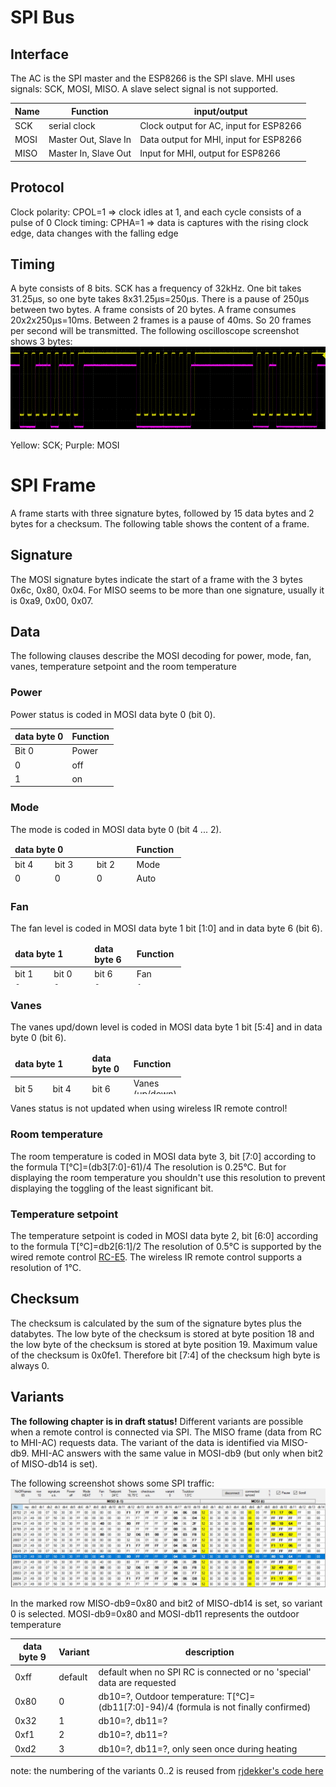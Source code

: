 # SPI Bus
## Interface
The AC is the SPI master and the ESP8266 is the SPI slave. MHI uses signals: SCK, MOSI, MISO.  A slave select signal is not supported.

Name | Function |input/output
------------ | ------------- |--------------
SCK | serial clock | Clock output for AC, input for ESP8266
MOSI | Master Out, Slave In | Data output for MHI, input for ESP8266
MISO | Master In, Slave Out | Input for MHI, output for ESP8266

## Protocol
Clock polarity: CPOL=1 => clock idles at 1, and each cycle consists of a pulse of 0
Clock timing: CPHA=1 => data is captures with the rising clock edge, data changes with the falling edge
## Timing
A byte consists of 8 bits. SCK has a frequency of 32kHz. One bit takes 31.25µs, so one byte takes 8x31.25µs=250µs. There is a pause of 250µs between two bytes.
A frame consists of 20 bytes. A frame consumes 20x2x250µs=10ms. Between 2 frames is a pause of 40ms. So 20 frames per second will be transmitted. The following oscilloscope screenshot shows 3 bytes:
![SPI timing](/images/ScreenImg-11-cut.png)

Yellow: SCK; Purple: MOSI
# SPI Frame
A frame starts with three signature bytes, followed by 15 data bytes and 2 bytes for a checksum. The following table shows the content of a frame.
## Signature
The MOSI signature bytes indicate the start of a frame with the 3 bytes 0x6c, 0x80, 0x04.
For MISO seems to be more than one signature, usually it is 0xa9, 0x00, 0x07.

## Data
The following clauses describe the MOSI decoding for power, mode, fan, vanes, temperature setpoint and the room temperature
### Power
Power status is coded in MOSI data byte 0 (bit 0).

data byte 0	| Function
---- | -----
Bit 0| Power
0 | off
1 | on

### Mode
The mode is coded in MOSI data byte 0 (bit 4 ... 2).
<table style="width: 273px; height: 68px;">
<thead>
<tr>
<td style="width: 66.9667px;" colspan="3"><strong>data byte 0</strong></td>
<td style="width: 66.9667px;"><strong>Function</strong></td>
</tr>
</thead>
<tbody>
<tr>
<td style="width: 66.9667px;">bit 4</td>
<td style="width: 71.4333px;">bit 3</td>
<td style="width: 66.9667px;">bit 2</td>
<td style="width: 66.9667px;">Mode</td>
</tr>
<tr>
<td style="width: 66.9667px;">0</td>
<td style="width: 71.4333px;">0</td>
<td style="width: 66.9667px;">0</td>
<td style="width: 66.9667px;">Auto</td>
</tr>
<tr>
<td style="width: 66.9667px;">0</td>
<td style="width: 71.4333px;">0</td>
<td style="width: 66.9667px;">1</td>
<td style="width: 66.9667px;">Dry</td>
</tr>
<tr>
<td style="width: 66.9667px;">0</td>
<td style="width: 71.4333px;">1</td>
<td style="width: 66.9667px;">0</td>
<td style="width: 66.9667px;">Cool</td>
</tr>
<tr>
<td style="width: 66.9667px;">0</td>
<td style="width: 71.4333px;">1</td>
<td style="width: 66.9667px;">1</td>
<td style="width: 66.9667px;">Fan</td>
</tr>
<td style="width: 66.9667px;">1</td>
<td style="width: 71.4333px;">0</td>
<td style="width: 66.9667px;">0</td>
<td style="width: 66.9667px;">Heat</td>
</tr>
</tbody>
</table>

### Fan
The fan level is coded in MOSI data byte 1 bit [1:0] and in data byte 6 (bit 6).
<table style="width: 273px; height: 68px;">
<thead>
<tr>
<td style="width: 66.9667px;" colspan="2"><strong>data byte 1</strong></td>
<td style="width: 66.9667px;"><strong>data byte 6</strong></td>
<td style="width: 66.9667px;"><strong>Function</strong></td>
</tr>
</thead>
<tbody>
<tr>
<td style="width: 66.9667px;">bit 1</td>
<td style="width: 71.4333px;">bit 0</td>
<td style="width: 66.9667px;">bit 6</td>
<td style="width: 66.9667px;">Fan</td>
</tr>
<tr>
<td style="width: 66.9667px;">0</td>
<td style="width: 71.4333px;">0</td>
<td style="width: 66.9667px;">0</td>
<td style="width: 66.9667px;">1</td>
</tr>
<tr>
<td style="width: 66.9667px;">0</td>
<td style="width: 71.4333px;">1</td>
<td style="width: 66.9667px;">0</td>
<td style="width: 66.9667px;">2</td>
</tr>
<tr>
<td style="width: 66.9667px;">1</td>
<td style="width: 71.4333px;">0</td>
<td style="width: 66.9667px;">0</td>
<td style="width: 66.9667px;">3</td>
</tr>
<tr>
<td style="width: 66.9667px;">x</td>
<td style="width: 71.4333px;">x</td>
<td style="width: 66.9667px;">1</td>
<td style="width: 66.9667px;">4</td>
</tr>
</tbody>
</table>

### Vanes
The vanes upd/down level is coded in MOSI data byte 1 bit [5:4] and in data byte 0 (bit 6).
<table style="width: 273px; height: 68px;">
<thead>
<tr>
<td style="width: 66.9667px;" colspan="2"><strong>data byte 1</strong></td>
<td style="width: 66.9667px;"><strong>data byte 0</strong></td>
<td style="width: 66.9667px;"><strong>Function</strong></td>
</tr>
</thead>
<tbody>
<tr>
<td style="width: 66.9667px;">bit 5</td>
<td style="width: 71.4333px;">bit 4</td>
<td style="width: 66.9667px;">bit 6</td>
<td style="width: 66.9667px;">Vanes (up/down)</td>
</tr>
<tr>
<td style="width: 66.9667px;">0</td>
<td style="width: 71.4333px;">0</td>
<td style="width: 66.9667px;">0</td>
<td style="width: 66.9667px;">1</td>
</tr>
<tr>
<td style="width: 66.9667px;">0</td>
<td style="width: 71.4333px;">1</td>
<td style="width: 66.9667px;">0</td>
<td style="width: 66.9667px;">2</td>
</tr>
<tr>
<td style="width: 66.9667px;">1</td>
<td style="width: 71.4333px;">0</td>
<td style="width: 66.9667px;">0</td>
<td style="width: 66.9667px;">3</td>
</tr>
<tr>
<td style="width: 66.9667px;">1</td>
<td style="width: 71.4333px;">1</td>
<td style="width: 66.9667px;">0</td>
<td style="width: 66.9667px;">4</td>
</tr>
<tr>
<td style="width: 66.9667px;">x</td>
<td style="width: 71.4333px;">x</td>
<td style="width: 66.9667px;">1</td>
<td style="width: 66.9667px;">swing</td>
</tr>
</tbody>
</table>
Vanes status is not updated when using wireless IR remote control!

### Room temperature
The room temperature is coded in MOSI data byte 3, bit [7:0] according to the  formula T[°C]=(db3[7:0]-61)/4
The resolution is 0.25°C. But for displaying the room temperature you shouldn't use this resolution to prevent displaying the toggling of the least significant bit.

### Temperature setpoint
The temperature setpoint is coded in MOSI data byte 2, bit [6:0] according to the formula T[°C]=db2[6:1]/2
The resolution of 0.5°C is supported by the wired remote control [RC-E5](https://www.mhi-mth.co.jp/en/products/pdf/pjz012a087b_german.pdf). The wireless IR remote control supports a resolution of 1°C.

## Checksum
The checksum is calculated by the sum of the signature bytes plus the databytes. The low byte of the checksum is stored at byte position 18 and the low byte of the checksum is stored at byte position 19. Maximum value of the checksum is 0x0fe1. Therefore bit [7:4] of the checksum high byte is always 0.

## Variants
**The following chapter is in draft status!**
Different variants are possible when a remote control is connected via SPI. The MISO frame (data from RC to MHI-AC) requests data. The variant of the data is identified via MISO-db9. MHI-AC answers with the same value in MOSI-db9 (but only when bit2 of MISO-db14 is set).

The following screenshot shows some SPI traffic:
![MISO MOSI traffic](/images/MISO-MOSI_1.JPG)

In the marked row MISO-db9=0x80 and bit2 of MISO-db14 is set, so variant 0 is selected. MOSI-db9=0x80 and MOSI-db11 represents the outdoor temperature

data byte 9	| Variant | description
---- | ----- | -----
0xff| default | default when no SPI RC is connected or no 'special' data are requested
0x80| 0 | db10=?, Outdoor temperature: T[°C]=(db11[7:0]-94)/4 (formula is not finally confirmed)
0x32| 1 | db10=?, db11=?
0xf1| 2 | db10=?, db11=?
0xd2| 3 | db10=?, db11=?, only seen once during heating

note: the numbering of the variants 0..2 is reused from [rjdekker's code here](https://raw.githubusercontent.com/rjdekker/MHI2MQTT/master/src/MHI-SPI2ESP.ino)
